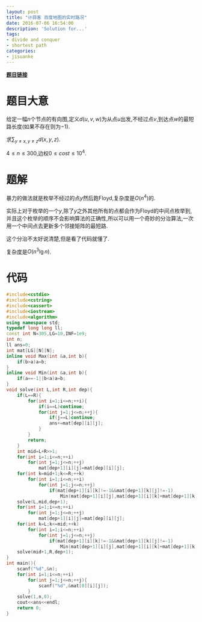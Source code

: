 ```yaml
---
layout: post
title: "计蒜客 百度地图的实时路况"
date: 2016-07-06 16:54:00
description: 'Solution for...'
tags:
- divide and conquer
- shortest path
categories:
- jisuanke
---
```


[**题目链接**](https://nanti.jisuanke.com/t/11217)

# 题目大意

给定一幅$n$个节点的有向图,定义$d(u,v,w)$为从点$u$出发,不经过点$v$,到达点$w$的最短路长度(如果不存在则为$-1$).

求$\sum_{y\neq x,y\neq z}d(x,y,z)$.

$4\le n\le300$,边权$0\le cost\le10^4$.

# 题解

暴力的做法就是枚举不经过的点$y$然后跑Floyd,复杂度是$O(n^4)$的.

实际上对于枚举的一个$y$,除了$y$之外其他所有的点都会作为Floyd的中间点枚举到,并且这个枚举的顺序不会影响算法的正确性,所以可以用一个奇妙的分治算法,一次用一个中间点去更新多个邻接矩阵的最短路.

这个分治不太好说清楚,但是看了代码就懂了.

复杂度是$O(n^3\lg n)$.

# 代码

```c++
#include<cstdio>
#include<cstring>
#include<cassert>
#include<iostream>
#include<algorithm>
using namespace std;
typedef long long ll;
const int N=305,LG=10,INF=1e9;
int n;
ll ans=0;
int mat[LG][N][N];
inline void Max(int &a,int b){
	if(b>a)a=b;
}
inline void Min(int &a,int b){
	if(a==-1||b<a)a=b;
}
void solve(int L,int R,int dep){
	if(L==R){
		for(int i=1;i<=n;++i){
			if(i==L)continue;
			for(int j=1;j<=n;++j){
				if(j==L)continue;
				ans+=mat[dep][i][j];
			}
		}
		return;
	}
	int mid=L+R>>1;
	for(int i=1;i<=n;++i)
		for(int j=1;j<=n;++j)
			mat[dep+1][i][j]=mat[dep][i][j];
	for(int k=mid+1;k<=R;++k)
		for(int i=1;i<=n;++i)
			for(int j=1;j<=n;++j)
				if(mat[dep+1][i][k]!=-1&&mat[dep+1][k][j]!=-1)
					Min(mat[dep+1][i][j],mat[dep+1][i][k]+mat[dep+1][k][j]);
	solve(L,mid,dep+1);
	for(int i=1;i<=n;++i)
		for(int j=1;j<=n;++j)
			mat[dep+1][i][j]=mat[dep][i][j];
	for(int k=L;k<=mid;++k)
		for(int i=1;i<=n;++i)
			for(int j=1;j<=n;++j)
				if(mat[dep+1][i][k]!=-1&&mat[dep+1][k][j]!=-1)
					Min(mat[dep+1][i][j],mat[dep+1][i][k]+mat[dep+1][k][j]);
	solve(mid+1,R,dep+1);
}
int main(){
	scanf("%d",&n);
	for(int i=1;i<=n;++i)
		for(int j=1;j<=n;++j){
			scanf("%d",&mat[0][i][j]);
		}
	solve(1,n,0);
	cout<<ans<<endl;
	return 0;
}
```

